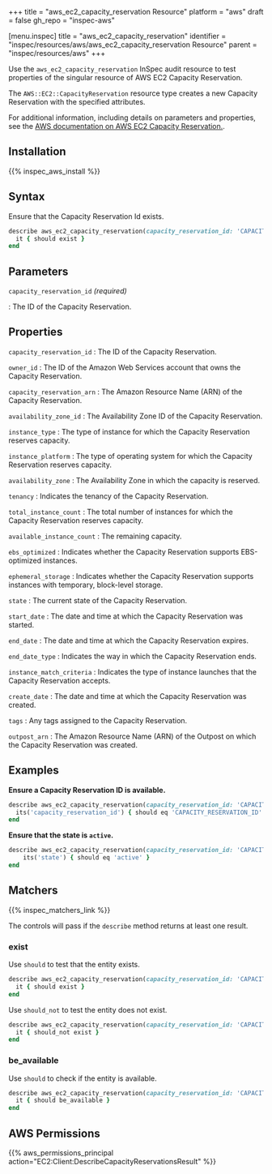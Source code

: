 +++
title = "aws_ec2_capacity_reservation Resource"
platform = "aws"
draft = false
gh_repo = "inspec-aws"

[menu.inspec]
title = "aws_ec2_capacity_reservation"
identifier = "inspec/resources/aws/aws_ec2_capacity_reservation Resource"
parent = "inspec/resources/aws"
+++

Use the `aws_ec2_capacity_reservation` InSpec audit resource to test properties of the singular resource of AWS EC2 Capacity Reservation.

The `AWS::EC2::CapacityReservation` resource type creates a new Capacity Reservation with the specified attributes.

For additional information, including details on parameters and properties, see the [AWS documentation on AWS EC2 Capacity Reservation.](https://docs.aws.amazon.com/AWSCloudFormation/latest/UserGuide/aws-resource-ec2-capacityreservation.html).

## Installation

{{% inspec_aws_install %}}

## Syntax

Ensure that the Capacity Reservation Id exists.

```ruby
describe aws_ec2_capacity_reservation(capacity_reservation_id: 'CAPACITY_RESERVATION_ID') do
  it { should exist }
end
```

## Parameters

`capacity_reservation_id` _(required)_

: The ID of the Capacity Reservation.

## Properties

`capacity_reservation_id`
: The ID of the Capacity Reservation.

`owner_id`
: The ID of the Amazon Web Services account that owns the Capacity Reservation.

`capacity_reservation_arn`
: The Amazon Resource Name (ARN) of the Capacity Reservation.

`availability_zone_id`
: The Availability Zone ID of the Capacity Reservation.

`instance_type`
: The type of instance for which the Capacity Reservation reserves capacity.

`instance_platform`
: The type of operating system for which the Capacity Reservation reserves capacity.

`availability_zone`
: The Availability Zone in which the capacity is reserved.

`tenancy`
: Indicates the tenancy of the Capacity Reservation.

`total_instance_count`
: The total number of instances for which the Capacity Reservation reserves capacity.

`available_instance_count`
: The remaining capacity.

`ebs_optimized`
: Indicates whether the Capacity Reservation supports EBS-optimized instances.

`ephemeral_storage`
: Indicates whether the Capacity Reservation supports instances with temporary, block-level storage.

`state`
: The current state of the Capacity Reservation.

`start_date`
: The date and time at which the Capacity Reservation was started.

`end_date`
: The date and time at which the Capacity Reservation expires.

`end_date_type`
: Indicates the way in which the Capacity Reservation ends.

`instance_match_criteria`
: Indicates the type of instance launches that the Capacity Reservation accepts.

`create_date`
: The date and time at which the Capacity Reservation was created.

`tags`
: Any tags assigned to the Capacity Reservation.

`outpost_arn`
: The Amazon Resource Name (ARN) of the Outpost on which the Capacity Reservation was created.

## Examples

**Ensure a Capacity Reservation ID is available.**

```ruby
describe aws_ec2_capacity_reservation(capacity_reservation_id: 'CAPACITY_RESERVATION_ID') do
  its('capacity_reservation_id') { should eq 'CAPACITY_RESERVATION_ID' }
end
```

**Ensure that the state is `active`.**

```ruby
describe aws_ec2_capacity_reservation(capacity_reservation_id: 'CAPACITY_RESERVATION_ID') do
    its('state') { should eq 'active' }
end
```

## Matchers

{{% inspec_matchers_link %}}

The controls will pass if the `describe` method returns at least one result.

### exist

Use `should` to test that the entity exists.

```ruby
describe aws_ec2_capacity_reservation(capacity_reservation_id: 'CAPACITY_RESERVATION_ID') do
  it { should exist }
end
```

Use `should_not` to test the entity does not exist.

```ruby
describe aws_ec2_capacity_reservation(capacity_reservation_id: 'CAPACITY_RESERVATION_ID') do
  it { should_not exist }
end
```

### be_available

Use `should` to check if the entity is available.

```ruby
describe aws_ec2_capacity_reservation(capacity_reservation_id: 'CAPACITY_RESERVATION_ID') do
  it { should be_available }
end
```

## AWS Permissions

{{% aws_permissions_principal action="EC2:Client:DescribeCapacityReservationsResult" %}}
